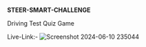**STEER-SMART-CHALLENGE**

Driving Test Quiz Game

Live-Link:-
![Screenshot 2024-06-10 235044](https://github.com/DhruvTyagi18/Steer-Smart-Challenge/assets/92265404/c3ca4b53-e718-4121-899a-e556bcaae966)
